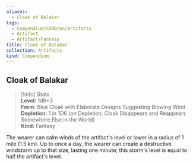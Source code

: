 ```yaml
---
aliases:
  - Cloak of Balakar
tags:
  - Compendium/CSRD/en/Artifacts
  - Artifact
  - Artifact/Fantasy
title: Cloak of Balakar
collection: Artifacts
kind: Compendium
---
```

## Cloak of Balakar  
>[!info] Stats  
> **Level:** 1d6+3  
> **Form:** Blue Cloak with Elaborate Designs Suggesting Blowing Wind  
> **Depletion:** 1 in 1D6 (on Depletion, Cloak Disappears and Reappears Somewhere Else in the World)  
> **Kind:** Fantasy
  
The wearer can calm winds of the artifact's level or lower in a radius of 1 mile (1.5 km). Up to once a day, the wearer can create a destructive windstorm up to that size, lasting one minute; this storm's level is equal to half the artifact's level.